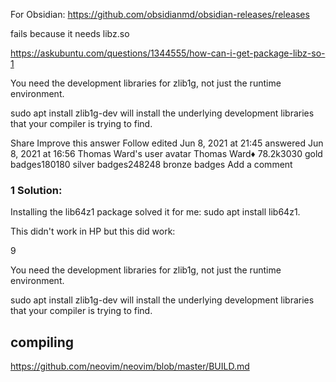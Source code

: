 For Obsidian: https://github.com/obsidianmd/obsidian-releases/releases

fails because it needs libz.so

https://askubuntu.com/questions/1344555/how-can-i-get-package-libz-so-1 

You need the development libraries for zlib1g, not just the runtime environment.

sudo apt install zlib1g-dev will install the underlying development libraries that your compiler is trying to find.

Share
Improve this answer
Follow
edited Jun 8, 2021 at 21:45
answered Jun 8, 2021 at 16:56
Thomas Ward's user avatar
Thomas Ward♦
78.2k3030 gold badges180180 silver badges248248 bronze badges
Add a comment
### 1 Solution:
Installing the lib64z1 package solved it for me: sudo apt install lib64z1.

This didn't work in HP but this did work:

9

You need the development libraries for zlib1g, not just the runtime environment.

sudo apt install zlib1g-dev will install the underlying development libraries that your compiler is trying to find.

## compiling

https://github.com/neovim/neovim/blob/master/BUILD.md


